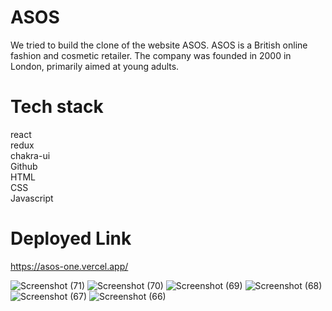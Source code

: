 
<h1>ASOS</h1>
  <p>We tried to build the clone of the website ASOS. ASOS is a British online fashion and cosmetic retailer. The company was founded in 2000 in London, primarily aimed at young adults. <p/>
  <h1>Tech stack</h1>
  <div>react</div>
   <div>redux</div>
  <div>chakra-ui</div>
  <div>Github</div>
  <div>HTML</div>
  <div>CSS </div>
  <div>Javascript</div>
  <h1>Deployed Link</h1>
  <a href="https://asos-one.vercel.app/">https://asos-one.vercel.app/</a>

![Screenshot (71)](https://user-images.githubusercontent.com/93369701/184952101-f4943141-7db3-4f46-97c9-1398bda33db4.png)
![Screenshot (70)](https://user-images.githubusercontent.com/93369701/184952113-619e3bc2-a3ad-4534-a75d-0122bcbadafe.png)
![Screenshot (69)](https://user-images.githubusercontent.com/93369701/184952120-74e2421c-9698-44b5-9919-4e3bb8ccbbdf.png)
![Screenshot (68)](https://user-images.githubusercontent.com/93369701/184952131-f783e7c1-c7de-49ff-8012-d22e08ef14f7.png)
![Screenshot (67)](https://user-images.githubusercontent.com/93369701/184952143-919fd9d7-9504-45e5-88d2-2fab31cd2d78.png)
![Screenshot (66)](https://user-images.githubusercontent.com/93369701/184952153-48eb1e80-d46f-458b-8e65-7e4c52d146db.png)
